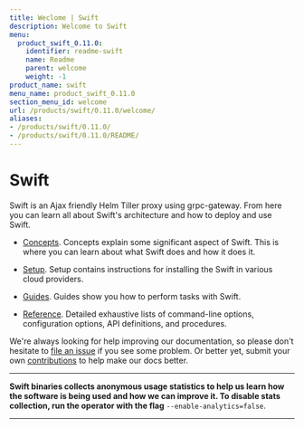 ```yaml
---
title: Weclome | Swift
description: Welcome to Swift
menu:
  product_swift_0.11.0:
    identifier: readme-swift
    name: Readme
    parent: welcome
    weight: -1
product_name: swift
menu_name: product_swift_0.11.0
section_menu_id: welcome
url: /products/swift/0.11.0/welcome/
aliases:
- /products/swift/0.11.0/
- /products/swift/0.11.0/README/
---
```


# Swift
Swift is an Ajax friendly Helm Tiller proxy using grpc-gateway. From here you can learn all about Swift's architecture and how to deploy and use Swift.

- [Concepts](/products/swift/0.11.0/concepts/). Concepts explain some significant aspect of Swift. This is where you can learn about what Swift does and how it does it.

- [Setup](/products/swift/0.11.0/setup/). Setup contains instructions for installing
  the Swift in various cloud providers.

- [Guides](/products/swift/0.11.0/guides/). Guides show you how to perform tasks with Swift.

- [Reference](/products/swift/0.11.0/reference/). Detailed exhaustive lists of
command-line options, configuration options, API definitions, and procedures.

We're always looking for help improving our documentation, so please don't hesitate to [file an issue](https://github.com/appscode/swift/issues/new) if you see some problem. Or better yet, submit your own [contributions](/products/swift/0.11.0/CONTRIBUTING) to help
make our docs better.

---

**Swift binaries collects anonymous usage statistics to help us learn how the software is being used and how we can improve it. To disable stats collection, run the operator with the flag** `--enable-analytics=false`.

---

